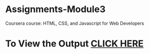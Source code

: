 # Assignments-Module3


Coursera course: HTML, CSS, and Javascript for Web Developers


 # To View the Output [CLICK HERE](https://marcusdroz.github.io/Assignments-Module3/index.html)
